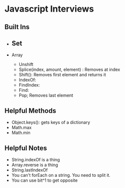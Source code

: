 # Javascript Interviews

## Built Ins
- Set
    - 
    
- Array
    - Unshift
    - Splice(index, amount, element) : Removes at index
    - Shift(): Removes first element and returns it
    - IndexOf:
    - FindIndex:
    - Find:
    - Pop; Removes last element
    
## Helpful Methods
- Object.keys(): gets keys of a dictionary 
- Math.max
- Math.min

## Helpful Notes
- String.indexOf is a thing
- Array.reverse is a thing
- String.lastIndexOf
- You can't forEach on a string. You need to split it.
- You can use bit^1 to get opposite